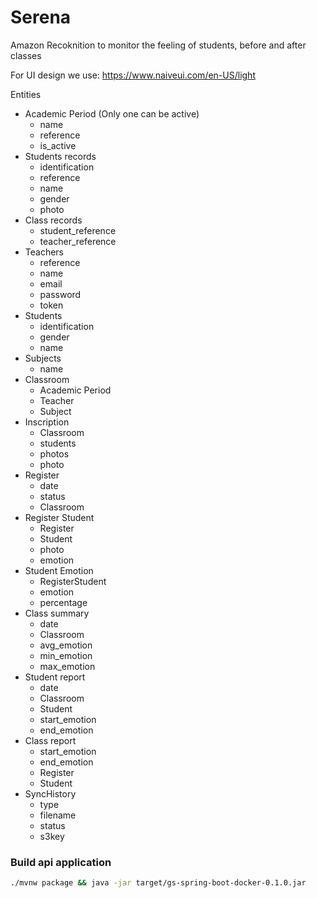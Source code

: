 # Serena

Amazon Recoknition to monitor the feeling of students, before and after classes

For UI design we use: https://www.naiveui.com/en-US/light

Entities

- Academic Period (Only one can be active)
  - name
  - reference
  - is_active
- Students records
  - identification
  - reference
  - name
  - gender
  - photo
- Class records
  - student_reference
  - teacher_reference
- Teachers
  - reference
  - name
  - email
  - password
  - token
- Students
  - identification
  - gender
  - name
- Subjects
  - name
- Classroom
  - Academic Period
  - Teacher
  - Subject
- Inscription
  - Classroom
  - students
  - photos
  - photo
- Register
  - date
  - status
  - Classroom
- Register Student
  - Register
  - Student
  - photo
  - emotion
- Student Emotion
  - RegisterStudent
  - emotion
  - percentage
- Class summary
  - date
  - Classroom
  - avg_emotion
  - min_emotion
  - max_emotion
- Student report
  - date
  - Classroom
  - Student
  - start_emotion
  - end_emotion
- Class report
  - start_emotion
  - end_emotion
  - Register
  - Student
- SyncHistory
  - type
  - filename
  - status
  - s3key

### Build api application

```bash
./mvnw package && java -jar target/gs-spring-boot-docker-0.1.0.jar
```
